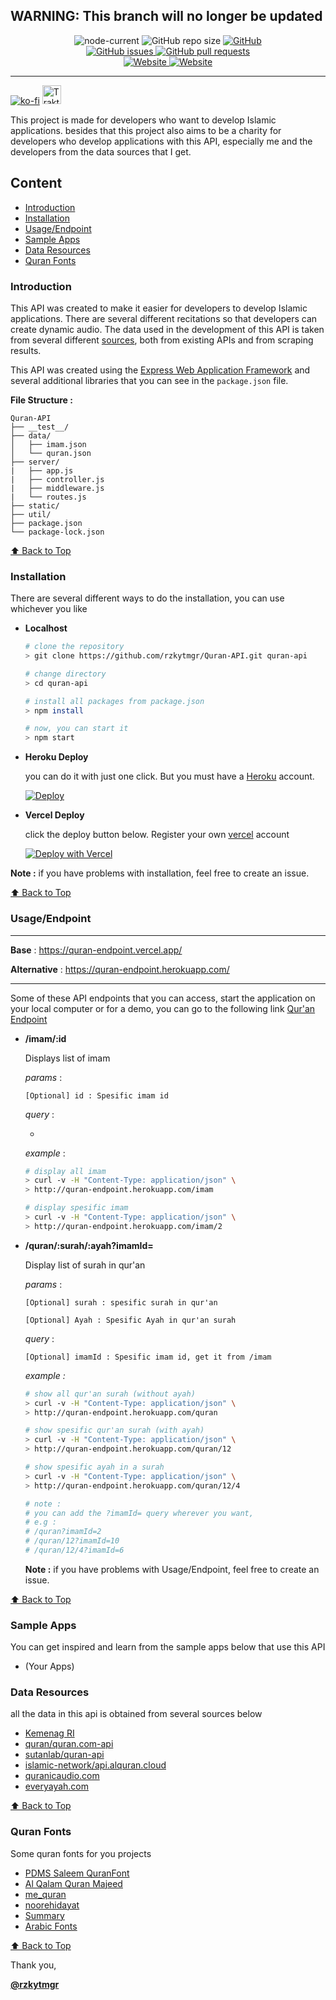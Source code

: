 ## WARNING: This branch will no longer be updated 

<p align="center">
<img alt="node-current" src="https://img.shields.io/node/v/jest">
    <img alt="GitHub repo size" src="https://img.shields.io/github/repo-size/rzkytmgr/Quran-API">
    <a href="https://github.com/rzkytmgr/Quran-API/blob/master/LICENSE">
    	<img alt="GitHub" src="https://img.shields.io/github/license/rzkytmgr/Quran-API">
    </a>
    <br>
    <a href="https://github.com/rzkytmgr/Quran-API/issues">
    	<img alt="GitHub issues" src="https://img.shields.io/github/issues/rzkytmgr/Quran-API">
	</a>
    <a href="https://github.com/rzkytmgr/Quran-API/pulls">
    	<img alt="GitHub pull requests" src="https://img.shields.io/github/issues-pr/rzkytmgr/Quran-API">
	</a>
    <br>
    <a href="https://quran-endpoint.vercel.app/">
    <img alt="Website" src="https://img.shields.io/website?label=vercel&down_message=offline&up_message=online&url=https%3A%2F%2Fquran-endpoint.vercel.app%2F">
    </a>
    <a href="https://quran-endpoint.herokuapp.com/">
    <img alt="Website" src="https://img.shields.io/website?label=heroku&down_message=offline&up_message=online&url=https%3A%2F%2Fquran-endpoint.herokuapp.com%2F">
    </a>
</p>



<hr />

[![ko-fi](https://ko-fi.com/img/githubbutton_sm.svg)](https://ko-fi.com/N4N02S5BX) <a href="https://trakteer.id/ruzky" target="_blank"><img id="wse-buttons-preview" src="https://cdn.trakteer.id/images/embed/trbtn-red-5.png" height="30" style="border: 0px; height: 30px;" alt="Trakteer Saya"></a>

This project is made for developers who want to develop Islamic applications. besides that this project also aims to be a charity for developers who develop applications with this API, especially me and the developers from the data sources that I get.

## Content

- [Introduction](#introduction)
- [Installation](#installation)
- [Usage/Endpoint](#usageendpoint)
- [Sample Apps](#sample-apps)
- [Data Resources](#data-resources)
- [Quran Fonts](#quran-fonts)



### Introduction

This API was created to make it easier for developers to develop Islamic applications. There are several different recitations so that developers can create dynamic audio. The data used in the development of this API is taken from several different [sources](#data-resources), both from existing APIs and from scraping results.

This API was created using the [Express Web Application Framework](https://expressjs.com/) and several additional libraries that you can see in the `package.json` file.

**File Structure :**

```
Quran-API
├── __test__/
├── data/
│	├── imam.json
│	└── quran.json
├── server/
|	├── app.js
|	├── controller.js
|	├── middleware.js
|	└── routes.js
├── static/
├── util/
├── package.json
└── package-lock.json

```



[⬆️ Back to Top](#content)



### Installation

There are several different ways to do the installation, you can use whichever you like

- **Localhost**

  ```bash
  # clone the repository
  > git clone https://github.com/rzkytmgr/Quran-API.git quran-api
  
  # change directory
  > cd quran-api
  
  # install all packages from package.json
  > npm install
  
  # now, you can start it
  > npm start
  ```

  

- **Heroku Deploy**

  you can do it with just one click. But you must have a [Heroku](http://heroku.com/) account.

  [![Deploy](https://www.herokucdn.com/deploy/button.svg)](https://heroku.com/deploy?template=https://github.com/rzkytmgr/Quran-API)
  
  
  
- **Vercel Deploy**

  click the deploy button below. Register your own [vercel](https://vercel.com) account

  [![Deploy with Vercel](https://vercel.com/button)](https://vercel.com/new/git/external?repository-url=https%3A%2F%2Fgithub.com%2Frzkytmgr%2FQuran-API)



**Note :** if you have problems with installation, feel free to create an issue.

[⬆️ Back to Top](#content)



### Usage/Endpoint

---

**Base** : https://quran-endpoint.vercel.app/

**Alternative** : https://quran-endpoint.herokuapp.com/

---

Some of these API endpoints that you can access, start the application on your local computer or for a demo, you can go to the following link [Qur'an Endpoint](http://quran-endpoint.herokuapp.com/)

- **/imam/:id**

  Displays list of imam

  *params* :

  `[Optional] id : Spesific imam id`

  *query* :

  -

  *example* :

  ```bash
  # display all imam
  > curl -v -H "Content-Type: application/json" \
  > http://quran-endpoint.herokuapp.com/imam
  
  # display spesific imam
  > curl -v -H "Content-Type: application/json" \
  > http://quran-endpoint.herokuapp.com/imam/2
  ```

- **/quran/:surah/:ayah?imamId=**

  Display list of surah in qur'an

  *params* :

  `[Optional] surah : spesific surah in qur'an` 

  `[Optional] Ayah : Spesific Ayah in qur'an surah`

  *query* :

  `[Optional] imamId : Spesific imam id, get it from /imam`

  *example :*

  ```bash
  # show all qur'an surah (without ayah)
  > curl -v -H "Content-Type: application/json" \
  > http://quran-endpoint.herokuapp.com/quran
  
  # show spesific qur'an surah (with ayah)
  > curl -v -H "Content-Type: application/json" \
  > http://quran-endpoint.herokuapp.com/quran/12
  
  # show spesific ayah in a surah
  > curl -v -H "Content-Type: application/json" \
  > http://quran-endpoint.herokuapp.com/quran/12/4
  
  # note :
  #	you can add the ?imamId= query wherever you want,
  # e.g :
  #	/quran?imamId=2
  #	/quran/12?imamId=10
  #	/quran/12/4?imamId=6
  ```

  

  **Note :** if you have problems with Usage/Endpoint, feel free to create an issue.



[⬆️ Back to Top](#content)



### Sample Apps

You can get inspired and learn from the sample apps below that use this API

- (Your Apps)



### Data Resources

all the data in this api is obtained from several sources below

- [Kemenag RI](https://quran.kemenag.go.id/)
- [quran/quran.com-api](https://github.com/quran/quran.com-api)
- [sutanlab/quran-api](https://github.com/sutanlab/quran-api)
- [islamic-network/api.alquran.cloud](https://github.com/islamic-network)
- [quranicaudio.com](https://quranicaudio.com/about)
- [everyayah.com](https://everyayah.com/)



[⬆️ Back to Top](#content)


### Quran Fonts

Some quran fonts for you projects

- [PDMS Saleem QuranFont](https://www.maisfontes.com/pdms-saleem-quranfont)
- [Al Qalam Quran Majeed](https://arabicfonts.net/fonts/al-qalam-quran-majeed-web-regular)
- [me_quran](https://urdufonts.net/fonts/me_quran-regular)
- [noorehidayat](https://urdufonts.net/fonts/noorehidayat-regular)
- [Summary](http://quran.mursil.com/Web-Print-Publishing-Quran-Text-Graphics-Fonts-and-Downloads/fonts-optimized-for-quran)
- [Arabic Fonts](https://arabicfonts.net/fonts)



[⬆️ Back to Top](#content)



Thank you,

[**@rzkytmgr**](https://github.com/rzkytmgr)
